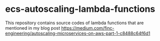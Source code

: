 # ecs-autoscaling-lambda-functions
This repository contains source codes of lambda functions that are mentioned in my blog post https://medium.com/finc-engineering/autoscaling-microservices-on-aws-part-1-c8488c64f6d1

